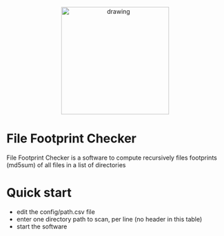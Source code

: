 <p align="center">
<img src="src/images/footprint.jpg" alt="drawing" width="250" height="250" />
</p>

#  File Footprint Checker
File Footprint Checker is a software to compute recursively files footprints (md5sum) of all files in a list of directories

# Quick start
- edit the config/path.csv file
- enter one directory path to scan, per line (no header in this table)
- start the software